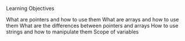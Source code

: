 Learning Objectives

What are pointers and how to use them
What are arrays and how  to use them
What are the differences between pointers and arrays
How to use strings and how to manipulate them
Scope of variables
